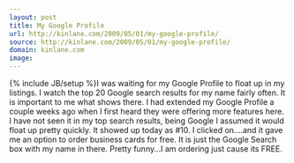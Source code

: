 ```yaml
---
layout: post
title: My Google Profile
url: http://kinlane.com/2009/05/01/my-google-profile/
source: http://kinlane.com/2009/05/01/my-google-profile/
domain: kinlane.com
image: 
---
```

{% include JB/setup %}I was waiting for my Google Profile to float up in my listings. I watch the top 20 Google search results for my name fairly often. It is important to me what shows there. I had extended my Google Profile a couple weeks ago when I first heard they were offering more features here. I have not seen it in my top search results, being Google I assumed it would float up pretty quickly. It showed up today as #10. I clicked on....and it gave me an option to order business cards for free. It is just the Google Search box with my name in there. Pretty funny...I am ordering just cause its FREE.